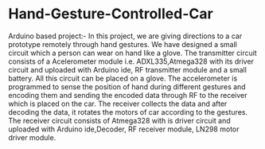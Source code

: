 # Hand-Gesture-Controlled-Car
Arduino based project:-
In this project, we are giving directions to a car prototype remotely through hand gestures. We have designed a small circuit which a person can wear on hand like a glove. The transmitter circuit consists of a Acelerometer module i.e. ADXL335,Atmega328 with its driver circuit and uploaded with Arduino ide, RF transmitter module and a small battery. All this circuit can be placed on a glove. The accelerometer is programmed to sense the position of hand during different gestures and encoding them and sending the encoded data through RF to the receiver which is placed on the car. The receiver collects the data and after decoding the data, it rotates the motors of car according to the gestures. The receiver circuit consists of Atmega328 with is driver circuit and uploaded with Arduino ide,Decoder, RF receiver module, LN298 motor driver module.
